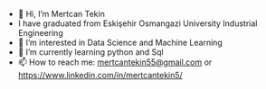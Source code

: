 - 👋 Hi, I’m Mertcan Tekin
- I have graduated from Eskişehir Osmangazi University Industrial Engineering
- 👀 I’m interested in Data Science and Machine Learning
- 🌱 I’m currently learning python and Sql
- 📫 How to reach me: mertcantekin55@gmail.com or https://www.linkedin.com/in/mertcantekin5/

